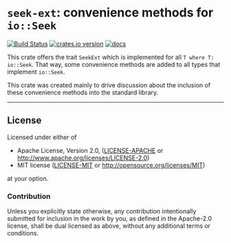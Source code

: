 `seek-ext`: convenience methods for `io::Seek`
==============================================

[![Build Status](https://img.shields.io/travis/LukasKalbertodt/seek-ext/master.svg)](https://travis-ci.org/LukasKalbertodt/seek-ext)
[![crates.io version](https://img.shields.io/crates/v/seek-ext.svg)](https://crates.io/crates/seek-ext)
[![docs](https://docs.rs/seek-ext/badge.svg)](https://docs.rs/seek-ext)

This crate offers the trait `SeekExt` which is implemented for all `T where T: io::Seek`. That way, some convenience methods are added to all types that implement `io::Seek`.

This crate was created mainly to drive discussion about the inclusion of these convenience methods into the standard library.

---

## License

Licensed under either of

 * Apache License, Version 2.0, ([LICENSE-APACHE](LICENSE-APACHE) or http://www.apache.org/licenses/LICENSE-2.0)
 * MIT license ([LICENSE-MIT](LICENSE-MIT) or http://opensource.org/licenses/MIT)

at your option.

### Contribution

Unless you explicitly state otherwise, any contribution intentionally submitted
for inclusion in the work by you, as defined in the Apache-2.0 license, shall
be dual licensed as above, without any additional terms or conditions.
